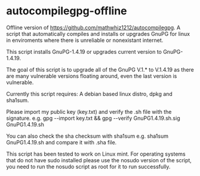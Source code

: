 # autocompilegpg-offline
Offline version of https://github.com/mathwhiz1212/autocompilegpg. A script that automatically compiles and installs or upgrades GnuPG for linux in enviroments where there is unreliable or nonexistant internet.

This script installs GnuPG-1.4.19 or upgrades current version to GnuPG-1.4.19.

The goal of this script is to upgrade all of the GnuPG V.1.* to V.1.4.19 as there are many vulnerable versions floating around, even the last version is vulnerable.

Currently this script requires: A debian based linux distro, dpkg  and sha1sum.

Please import my public key (key.txt) and verify the .sh file with the signature. e.g. gpg --import key.txt && gpg --verify GnuPG1.4.19.sh.sig GnuPG1.4.19.sh 

You can also check the sha checksum with sha1sum e.g. sha1sum  GnuPG1.4.19.sh and compare it with .sha file.

This script has been tested to work on Linux mint. For operating systems that do not have sudo installed please use the nosudo version of the script, you need to run the nosudo script as root for it to run successfully.

